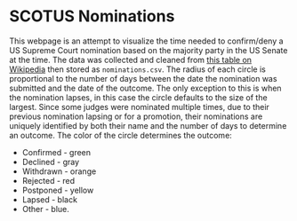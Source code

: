 # SCOTUS Nominations
This webpage is an attempt to visualize the time needed to confirm/deny a US Supreme Court nomination based on the majority party in the US Senate at the time.
The data was collected and cleaned from [this table on Wikipedia](https://en.wikipedia.org/wiki/List_of_nominations_to_the_Supreme_Court_of_the_United_States#Nominations) then stored as `nominations.csv`.
The radius of each circle is proportional to the number of days between the date the nomination was submitted and the date of the outcome.
The only exception to this is when the nomination lapses, in this case the circle defaults to the size of the largest.
Since some judges were nominated multiple times, due to their previous nomination lapsing or for a promotion, their nominations are uniquely identified by both their name and the number of days to determine an outcome.
The color of the circle determines the outcome:
- Confirmed - green
- Declined - gray
- Withdrawn - orange
- Rejected - red
- Postponed - yellow
- Lapsed - black
- Other - blue.